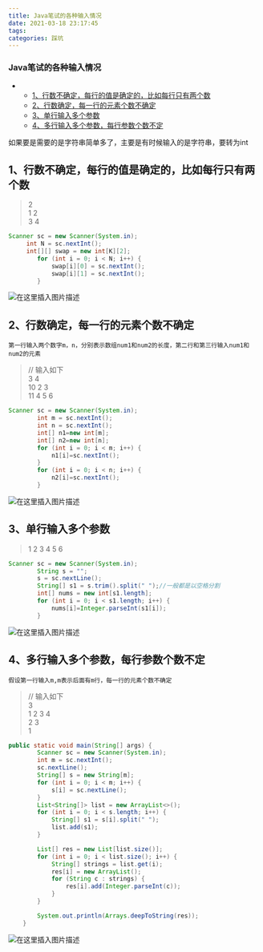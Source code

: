 ```yaml
---
title: Java笔试的各种输入情况
date: 2021-03-18 23:17:45
tags: 
categories: 踩坑
---
```


<!--more-->

### Java笔试的各种输入情况

- - [1、行数不确定，每行的值是确定的，比如每行只有两个数](#1_2)
  - [2、行数确定，每一行的元素个数不确定](#2_18)
  - [3、单行输入多个参数](#3_46)
  - [4、多行输入多个参数，每行参数个数不定](#4_62)

  
如果要是需要的是字符串简单多了，主要是有时候输入的是字符串，要转为int

## 1、行数不确定，每行的值是确定的，比如每行只有两个数

> 2  
> 1 2  
> 3 4

```java
Scanner sc = new Scanner(System.in);
	 int N = sc.nextInt();
	 int[][] swap = new int[K][2];
        for (int i = 0; i < N; i++) {
            swap[i][0] = sc.nextInt();
            swap[i][1] = sc.nextInt();
        }
```

![在这里插入图片描述](https://img-blog.csdnimg.cn/456c9d72ffb14a7e8d78dbc8aba68b14.png)

## 2、行数确定，每一行的元素个数不确定

`第一行输入两个数字m，n，分别表示数组num1和num2的长度，第二行和第三行输入num1和num2的元素`

> // 输入如下  
> 3 4  
> 10 2 3  
> 11 4 5 6

```java
Scanner sc = new Scanner(System.in);
        int m = sc.nextInt();
        int n = sc.nextInt();
        int[] n1=new int[m];
        int[] n2=new int[n];
        for (int i = 0; i < m; i++) {
            n1[i]=sc.nextInt();
        }
        for (int i = 0; i < n; i++) {
            n2[i]=sc.nextInt();
        }
```

![在这里插入图片描述](https://img-blog.csdnimg.cn/f0ef6072e8444b1ca6f797e28cc5e74f.png)

## 3、单行输入多个参数

> 1 2 3 4 5 6

```java
Scanner sc = new Scanner(System.in);
        String s = "";
        s = sc.nextLine();
        String[] s1 = s.trim().split(" ");//一般都是以空格分割
        int[] nums = new int[s1.length];
        for (int i = 0; i < s1.length; i++) {
            nums[i]=Integer.parseInt(s1[i]);
        }
```

![在这里插入图片描述](https://img-blog.csdnimg.cn/84d26ef503aa40499bac2bc0ea954572.png)

## 4、多行输入多个参数，每行参数个数不定

`假设第一行输入m,m表示后面有m行，每一行的元素个数不确定`

> // 输入如下  
> 3  
> 1 2 3 4  
> 2 3  
> 1

```java
public static void main(String[] args) {
        Scanner sc = new Scanner(System.in);
        int m = sc.nextInt();
        sc.nextLine();
        String[] s = new String[m];
        for (int i = 0; i < m; i++) {
            s[i] = sc.nextLine();
        }
        List<String[]> list = new ArrayList<>();
        for (int i = 0; i < s.length; i++) {
            String[] s1 = s[i].split(" ");
            list.add(s1);
        }

        List[] res = new List[list.size()];
        for (int i = 0; i < list.size(); i++) {
            String[] strings = list.get(i);
            res[i] = new ArrayList();
            for (String c : strings) {
                res[i].add(Integer.parseInt(c));
            }
        }

        System.out.println(Arrays.deepToString(res));
    }
```

![在这里插入图片描述](https://img-blog.csdnimg.cn/978b362f34d44c359b980234e2bde1f8.png?x-oss-process=image/watermark,type_ZmFuZ3poZW5naGVpdGk,shadow_10,text_aHR0cHM6Ly9ibG9nLmNzZG4ubmV0L3FxXzIxMDQwNTU5,size_16,color_FFFFFF,t_70)